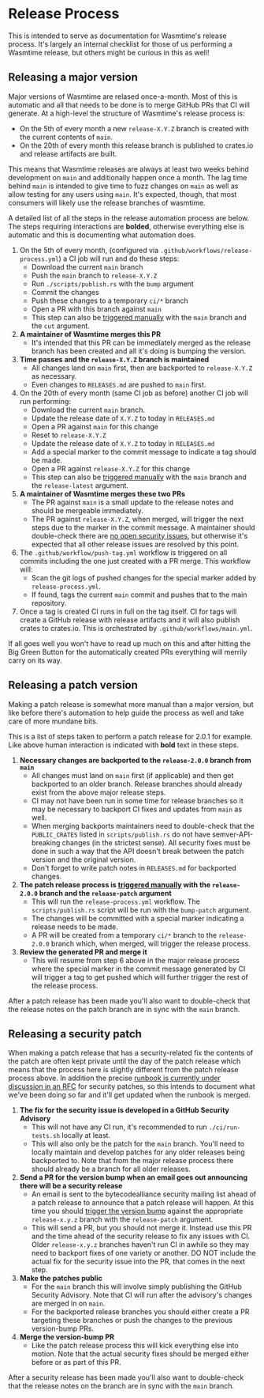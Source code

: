 # Release Process

This is intended to serve as documentation for Wasmtime's release process. It's
largely an internal checklist for those of us performing a Wasmtime release, but
others might be curious in this as well!

## Releasing a major version

Major versions of Wasmtime are relased once-a-month. Most of this is automatic
and all that needs to be done is to merge GitHub PRs that CI will
generate. At a high-level the structure of Wasmtime's release process is:

* On the 5th of every month a new `release-X.Y.Z` branch is created with the
  current contents of `main`.
* On the 20th of every month this release branch is published to crates.io and
  release artifacts are built.

This means that Wasmtime releases are always at least two weeks behind
development on `main` and additionally happen once a month. The lag time behind
`main` is intended to give time to fuzz changes on `main` as well as allow
testing for any users using `main`. It's expected, though, that most consumers
will likely use the release branches of wasmtime.

A detailed list of all the steps in the release automation process are below.
The steps requiring interactions are **bolded**, otherwise everything else is
automatic and this is documenting what automation does.

1. On the 5th of every month, (configured via
   `.github/workflows/release-process.yml`) a CI job
   will run and do these steps:
   * Download the current `main` branch
   * Push the `main` branch to `release-X.Y.Z`
   * Run `./scripts/publish.rs` with the `bump` argument
   * Commit the changes
   * Push these changes to a temporary `ci/*` branch
   * Open a PR with this branch against `main`
   * This step can also be [triggered manually][ci-trigger] with the `main`
     branch and the `cut` argument.
2. **A maintainer of Wasmtime merges this PR**
   * It's intended that this PR can be immediately merged as the release branch
     has been created and all it's doing is bumping the version.
3. **Time passes and the `release-X.Y.Z` branch is maintained**
   * All changes land on `main` first, then are backported to `release-X.Y.Z` as
     necessary.
   * Even changes to `RELEASES.md` are pushed to `main` first.
4. On the 20th of every month (same CI job as before) another CI job will run
   performing:
   * Download the current `main` branch.
   * Update the release date of `X.Y.Z` to today in `RELEASES.md`
   * Open a PR against `main` for this change
   * Reset to `release-X.Y.Z`
   * Update the release date of `X.Y.Z` to today in `RELEASES.md`
   * Add a special marker to the commit message to indicate a tag should be made.
   * Open a PR against `release-X.Y.Z` for this change
   * This step can also be [triggered manually][ci-trigger] with the `main`
     branch and the `release-latest` argument.
5. **A maintainer of Wasmtime merges these two PRs**
   * The PR against `main` is a small update to the release notes and should be
     mergeable immediately.
   * The PR against `release-X.Y.Z`, when merged, will trigger the next steps due
     to the marker in the commit message. A maintainer should double-check there
     are [no open security issues][rustsec-issues], but otherwise it's expected
     that all other release issues are resolved by this point.
6. The `.github/workflow/push-tag.yml` workflow is triggered on all commits
   including the one just created with a PR merge. This workflow will:
   * Scan the git logs of pushed changes for the special marker added by
     `release-process.yml`.
   * If found, tags the current `main` commit and pushes that to the main
     repository.
7. Once a tag is created CI runs in full on the tag itself. CI for tags will
   create a GitHub release with release artifacts and it will also publish
   crates to crates.io. This is orchestrated by `.github/workflows/main.yml`.

If all goes well you won't have to read up much on this and after hitting the
Big Green Button for the automatically created PRs everything will merrily
carry on its way.

[rustsec-issues]: https://github.com/bytecodealliance/wasmtime/issues?q=RUSTSEC+is%3Aissue+is%3Aopen+
[ci-trigger]: https://github.com/bytecodealliance/wasmtime/actions/workflows/release-process.yml

## Releasing a patch version

Making a patch release is somewhat more manual than a major version, but like
before there's automation to help guide the process as well and take care of
more mundane bits.

This is a list of steps taken to perform a patch release for 2.0.1 for example.
Like above human interaction is indicated with **bold** text in these steps.

1. **Necessary changes are backported to the `release-2.0.0` branch from
   `main`**
   * All changes must land on `main` first (if applicable) and then get
     backported to an older branch. Release branches should already exist from
     the above major release steps.
   * CI may not have been run in some time for release branches so it may be
     necessary to backport CI fixes and updates from `main` as well.
   * When merging backports maintainers need to double-check that the
     `PUBLIC_CRATES` listed in `scripts/publish.rs` do not have
     semver-API-breaking changes (in the strictest sense). All security fixes
     must be done in such a way that the API doesn't break between the patch
     version and the original version.
   * Don't forget to write patch notes in `RELEASES.md` for backported changes.
2. **The patch release process is [triggered manually][ci-trigger] with
   the `release-2.0.0` branch and the `release-patch` argument**
   * This will run the `release-process.yml` workflow. The `scripts/publish.rs`
     script will be run with the `bump-patch` argument.
   * The changes will be committed with a special marker indicating a release
     needs to be made.
   * A PR will be created from a temporary `ci/*` branch to the `release-2.0.0`
     branch which, when merged, will trigger the release process.
3. **Review the generated PR and merge it**
   * This will resume from step 6 above in the major release process where the
     special marker in the commit message generated by CI will trigger a tag to
     get pushed which will further trigger the rest of the release process.

After a patch release has been made you'll also want to double-check that the
release notes on the patch branch are in sync with the `main` branch.

[bump-version]: https://github.com/bytecodealliance/wasmtime/actions/workflows/bump-version.yml

## Releasing a security patch

When making a patch release that has a security-related fix the contents of the
patch are often kept private until the day of the patch release which means that
the process here is slightly different from the patch release process above. In
addition the precise [runbook is currently under discussion in an
RFC](https://github.com/bytecodealliance/rfcs/pull/20) for security patches, so
this intends to document what we've been doing so far and it'll get updated when
the runbook is merged.

1. **The fix for the security issue is developed in a GitHub Security
   Advisory**
   * This will not have any CI run, it's recommended to run `./ci/run-tests.sh`
     locally at least.
   * This will also only be the patch for the `main` branch. You'll need to
     locally maintain and develop patches for any older releases being backported
     to. Note that from the major release process there should already be a
     branch for all older releases.
2. **Send a PR for the version bump when an email goes out announcing there will
   be a security release**
   * An email is sent to the bytecodealliance security mailing list ahead of a
     patch release to announce that a patch release will happen. At this time you
     should [trigger the version bump][ci-trigger] against the appropriate
     `release-x.y.z` branch with the `release-patch` argument.
   * This will send a PR, but you should not merge it. Instead use this PR and
     the time ahead of the security release to fix any issues with CI. Older
     `release-x.y.z` branches haven't run CI in awhile so they may need to
     backport fixes of one variety or another. DO NOT include the actual fix for
     the security issue into the PR, that comes in the next step.
3. **Make the patches public**
   * For the `main` branch this will involve simply publishing the GitHub
     Security Advisory. Note that CI will run after the advisory's changes are
     merged in on `main`.
   * For the backported release branches you should either create a PR targeting
     these branches or push the changes to the previous version-bump PRs.
3. **Merge the version-bump PR**
   * Like the patch release process this will kick everything else into motion.
     Note that the actual security fixes should be merged either before or as
     part of this PR.

After a security release has been made you'll also want to double-check that
the release notes on the branch are in sync with the `main` branch.
